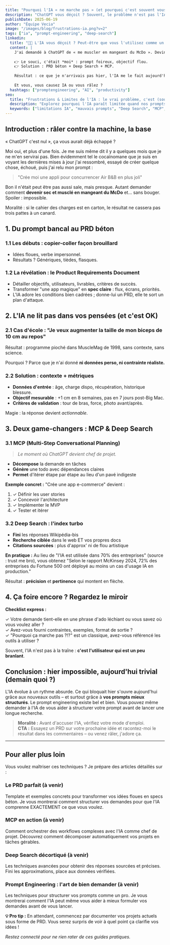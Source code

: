```yaml
---
title: "Pourquoi l'IA « ne marche pas » (et pourquoi c'est souvent vous le problème)"
description: "ChatGPT vous déçoit ? Souvent, le problème n'est pas l'IA mais vos prompts – heureusement, ça se corrige."
publishDate: 2025-06-19
author: "Équipe Vecia"
image: "/images/blog/frustrations-ia.png?v=2"
tags: ["ia", "prompt-engineering", "deep-search"]
linkedin:
  title: "🤖💥 L'IA vous déçoit ? Peut-être que vous l'utilisez comme un pied."
  content: |
    J'ai demandé à ChatGPT de « me muscler en mangeant du McDo ». Devinez quoi : ÉCHEC.
    
    👉 Le souci, c'était *moi* : prompt foireux, objectif flou.
    👉 Solution : PRD béton + Deep Search + MCP.
    
    Résultat : ce que je n'arrivais pas hier, l'IA me le fait aujourd'hui.
    
    Et vous, vous causez IA ou vous râlez ?
  hashtags: ["promptengineering", "AI", "productivity"]
seo:
  title: "Frustrations & Limites de l'IA : le vrai problème, c'est (souvent) vous | Vecia"
  description: "Explorez pourquoi l'IA paraît limitée quand nos prompts sont bancals, et comment PRD, Deep Search et MCP changent la donne."
  keywords: ["limitations IA", "mauvais prompts", "Deep Search", "MCP", "PRD"]
---
```


## Introduction : râler contre la machine, la base

« ChatGPT c'est nul », ça vous aurait déjà échappé ?

Moi oui, et plus d'une fois. Je me suis même dit il y a quelques mois que je ne m'en servirai pas. Bien évidemment tel le cocaïnomane que je suis en voyant les dernières mises à jour j'ai ressombré, essayé de créer quelque chose, échoué, puis j'ai relu mon prompt :

> "Crée moi une appli pour concurrencer Air B&B en plus joli"

Bon il n'était peut être pas aussi sale, mais presque. Autant demander comment **devenir sec et musclé en mangeant du McDo** et… sans bouger. Spoiler : impossible.

Moralité : si le cahier des charges est en carton, le résultat ne cassera pas trois pattes à un canard.


## 1. Du prompt bancal au PRD béton

### 1.1 Les débuts : copier-coller façon brouillard

- Idées floues, verbe impersonnel.
- Résultats ? Génériques, tièdes, flasques.

### 1.2 La révélation : le **Product Requirements Document**


- Détailler objectifs, utilisateurs, livrables, critères de succès.
- Transformer "une app magique" en **spec claire** : flux, écrans, priorités.
- L'IA adore les conditions bien cadrées ; donne-lui un PRD, elle te sort un plan d'attaque.



## 2. L'IA ne lit pas dans vos pensées (et c'est OK)


### 2.1 Cas d'école : "Je veux augmenter la taille de mon biceps de 10 cm au repos"

Résultat : programme pioché dans MuscleMag de 1998, sans contexte, sans science.

Pourquoi ? Parce que je n'ai donné **ni données perso, ni contrainte réaliste.**


### 2.2 Solution : contexte + métriques


- **Données d'entrée** : âge, charge dispo, récupération, historique blessure.
- **Objectif mesurable** : +1 cm en 8 semaines, pas en 7 jours post-Big Mac.
- **Critères de validation** : tour de bras, force, photo avant/après.

Magie : la réponse devient *actionnable*.



## 3. Deux game-changers : MCP & Deep Search


### 3.1 MCP (Multi-Step Conversational Planning)

> *Le moment où ChatGPT devient chef de projet.*


- **Décompose** la demande en tâches
- **Génère** une todo avec dépendances claires
- **Permet** d'itérer étape par étape au lieu d'un pavé indigeste

**Exemple concret :** "Crée une app e-commerce" devient :
1. ✓ Définir les user stories
2. ✓ Concevoir l'architecture
3. ✓ Implémenter le MVP
4. ✓ Tester et itérer



### 3.2 Deep Search : l'index turbo


- **Fini** les réponses Wikipédia-bis
- **Recherche ciblée** dans le web ET vos propres docs
- **Citations sourcées** : plus d'approx' ni de flou artistique

**En pratique :** Au lieu de "l'IA est utilisée dans 70% des entreprises" (source : trust me bro), vous obtenez "Selon le rapport McKinsey 2024, 72% des entreprises du Fortune 500 ont déployé au moins un cas d'usage IA en production."

Résultat : **précision** et **pertinence** qui montent en flèche.



## 4. Ça foire encore ? Regardez le miroir


**Checklist express :**

✓ Votre demande tient-elle en une phrase d'ado léchiant ou vous savez où vous voulez aller ?  
✓ Avez-vous fourni contraintes, exemples, format de sortie ?  
✓ "Pourquoi ça marche pas ?!?" est un classique, avez-vous référencé les outils à utiliser ?  

Souvent, l'IA n'est pas à la traîne : **c'est l'utilisateur qui est un peu branlant**.



## Conclusion : hier impossible, aujourd'hui trivial (demain quoi ?)


L'IA évolue à un rythme absurde. Ce qui bloquait hier s'ouvre aujourd'hui grâce aux nouveaux outils – et surtout grâce à **vos prompts mieux structurés**. Le prompt engineering existe bel et bien. Vous pouvez même demander à l'IA de vous aider à structurer votre prompt avant de lancer une longue recherche.


> **Moralité :** Avant d'accuser l'IA, vérifiez votre mode d'emploi.  
> **CTA :** Essayez un PRD sur votre prochaine idée et racontez-moi le résultat dans les commentaires – ou venez râler, j'adore ça.

---

## Pour aller plus loin

Vous voulez maîtriser ces techniques ? Je prépare des articles détaillés sur :

### Le PRD parfait (à venir)
Template et exemples concrets pour transformer vos idées floues en specs béton. Je vous montrerai comment structurer vos demandes pour que l'IA comprenne EXACTEMENT ce que vous voulez.

### MCP en action (à venir)
Comment orchestrer des workflows complexes avec l'IA comme chef de projet. Découvrez comment décomposer automatiquement vos projets en tâches gérables.

### Deep Search décortiqué (à venir)
Les techniques avancées pour obtenir des réponses sourcées et précises. Fini les approximations, place aux données vérifiées.

### Prompt Engineering : l'art de bien demander (à venir)
Les techniques pour structurer vos prompts comme un pro. Je vous montrerai comment l'IA peut même vous aider à mieux formuler vos demandes avant de vous lancer.

**💡 Pro tip :** En attendant, commencez par documenter vos projets actuels sous forme de PRD. Vous serez surpris de voir à quel point ça clarifie vos idées !

*Restez connecté pour ne rien rater de ces guides pratiques.*